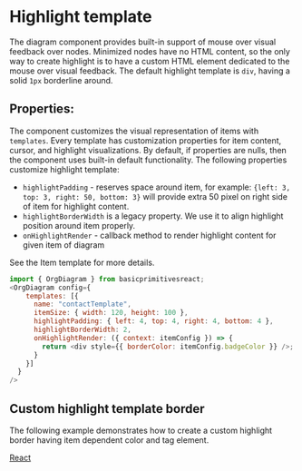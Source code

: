 # Highlight template
The diagram component provides built-in support of mouse over visual feedback over nodes. Minimized nodes have no HTML content, so the only way to create highlight is to have a custom HTML element dedicated to the mouse over visual feedback. 
The default highlight template is `div`, having a solid `1px` borderline around.

## Properties:
The component customizes the visual representation of items with `templates`. Every template has customization properties for item content, cursor, and highlight visualizations. By default, if properties are nulls, then the component uses built-in default functionality. The following properties customize  highlight template:
* `highlightPadding` - reserves space around item, for example: `{left: 3, top: 3, right: 50, bottom: 3}` will provide extra 50 pixel on right side of item for highlight content.
* `highlightBorderWidth` is a legacy property. We use it to align highlight position around item properly.
* `onHighlightRender` - callback method to render highlight content for given item of diagram

See the Item template for more details.

```JavaScript
import { OrgDiagram } from basicprimitivesreact;
<OrgDiagram config={
    templates: [{
      name: "contactTemplate",
      itemSize: { width: 120, height: 100 },
      highlightPadding: { left: 4, top: 4, right: 4, bottom: 4 },
      highlightBorderWidth: 2,
      onHighlightRender: ({ context: itemConfig }) => {
        return <div style={{ borderColor: itemConfig.badgeColor }} />;
      }
    }]
  }
/>
```

## Custom highlight template border
The following example demonstrates how to create a custom highlight border having item dependent color and tag element.

[React](../src/Samples/HighlightTemplate.js)